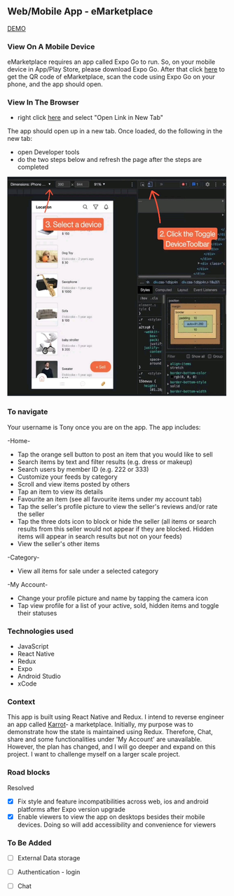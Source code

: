 ## Web/Mobile App - eMarketplace

[DEMO](https://drive.google.com/file/d/13r3OjZL79GkNJdT6bAutL0Z8CqEVVwmH/view?usp=sharing)

### View On A Mobile Device

eMarketplace requires an app called Expo Go to run. So, on your mobile device in App/Play Store, please download Expo Go. After that click [here](https://expo.dev/@peanutz/karrot) to get the QR code of eMarketplace, scan the code using Expo Go on your phone, and the app should open.

### View In The Browser

- right click [here](https://peanutz-emarketplace.herokuapp.com/) and select "Open Link in New Tab"

The app should open up in a new tab. Once loaded, do the following in the new tab:

- open Developer tools
- do the two steps below and refresh the page after the steps are completed

<img src="assets/readme-instruction.jpg" width="500" height="500">

### To navigate

Your username is Tony once you are on the app. The app includes:

-Home-

- Tap the orange sell button to post an item that you would like to sell
- Search items by text and filter results (e.g. dress or makeup)
- Search users by member ID (e.g. 222 or 333)
- Customize your feeds by category
- Scroll and view items posted by others
- Tap an item to view its details
- Favourite an item (see all favourite items under my account tab)
- Tap the seller's profile picture to view the seller's reviews and/or rate the seller
- Tap the three dots icon to block or hide the seller (all items or search results from this seller would not appear if they are blocked. Hidden items will appear in search results but not on your feeds)
- View the seller's other items

-Category-

- View all items for sale under a selected category

-My Account-

- Change your profile picture and name by tapping the camera icon
- Tap view profile for a list of your active, sold, hidden items and toggle their statuses

### Technologies used

- JavaScript
- React Native
- Redux
- Expo
- Android Studio
- xCode

### Context

This app is built using React Native and Redux. I intend to reverse engineer an app called [Karrot](https://uk.karrotmarket.com/)- a marketplace. Initially, my purpose was to demonstrate how the state is maintained using Redux. Therefore, Chat, share and some functionalities under 'My Account' are unavailable. However, the plan has changed, and I will go deeper and expand on this project. I want to challenge myself on a larger scale project.

### Road blocks

Resolved

- [x] Fix style and feature incompatibilities across web, ios and android platforms after Expo version upgrade
- [x] Enable viewers to view the app on desktops besides their mobile devices. Doing so will add accessibility and convenience for viewers

### To Be Added

- [ ] External Data storage

- [ ] Authentication - login

- [ ] Chat
